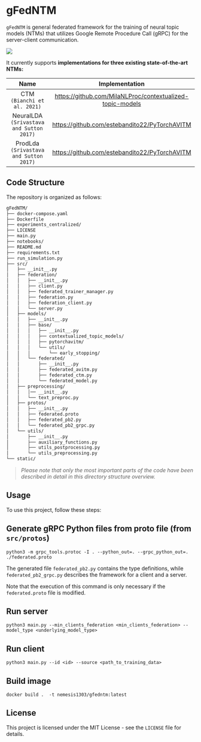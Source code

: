 # **gFedNTM**

``gFedNTM`` is general federated framework for the training of neural topic models (NTMs) that utilizes Google Remote Procedure Call
(gRPC) for the server-client communication. 


![](https://github.com/Nemesis1303/gFedNTM/static/images/federated_diag.png?raw=true)


It currently supports **implementations for three existing state-of-the-art NTMs:**

| Name | Implementation |
|:---:|:---:|
| CTM `(Bianchi et al. 2021)` | https://github.com/MilaNLProc/contextualized-topic-models |
| NeuralLDA `(Srivastava and Sutton 2017)` | https://github.com/estebandito22/PyTorchAVITM |
| ProdLda `(Srivastava and Sutton 2017)` | https://github.com/estebandito22/PyTorchAVITM |



## Code Structure

The repository is organized as follows: 

```bash
gFedNTM/
├── docker-compose.yaml
├── Dockerfile
├── experiments_centralized/
├── LICENSE
├── main.py
├── notebooks/
├── README.md
├── requirements.txt
├── run_simulation.py
├── src/
│   ├── __init__.py
│   ├── federation/
│   │   ├── __init__.py
│   │   ├── client.py
│   │   ├── federated_trainer_manager.py
│   │   ├── federation.py
│   │   ├── federation_client.py
│   │   └── server.py
│   ├── models/
│   │   ├── __init__.py
│   │   ├── base/
│   │   │   ├── __init__.py
│   │   │   ├── contextualized_topic_models/
│   │   │   ├── pytorchavitm/
│   │   │   └── utils/
│   │   │       └── early_stopping/
│   │   └── federated/
│   │       ├── __init__.py
│   │       ├── federated_avitm.py
│   │       ├── federated_ctm.py
│   │       └── federated_model.py
│   ├── preprocessing/
│   │   │── __init__.py
│   │   └── text_preproc.py
│   ├── protos/
│   │   ├── __init__.py
│   │   ├── federated.proto
│   │   ├── federated_pb2.py
│   │   └── federated_pb2_grpc.py
│   └── utils/
│       ├── __init__.py
│       ├── auxiliary_functions.py
│       ├── utils_postprocessing.py
│       └── utils_preprocessing.py
└── static/
```

> *Please note that only the most important parts of the code have been described in detail in this directory structure overview.*

## Usage

To use this project, follow these steps:

## Generate gRPC Python files from proto file (from ``src/protos``)

```
python3 -m grpc_tools.protoc -I . --python_out=. --grpc_python_out=. ./federated.proto
```

The generated file ``federated_pb2.py`` contains the type definitions, while ``federated_pb2_grpc.py`` describes the framework for a client and a server.

Note that the execution of this command is only necessary if the ``federated.proto`` file is modified.
## Run server

```
python3 main.py --min_clients_federation <min_clients_federation> --model_type <underlying_model_type> 
```

## Run client

```
python3 main.py --id <id> --source <path_to_training_data> 
```

## Build image

```
docker build .  -t nemesis1303/gfedntm:latest
```

## License

This project is licensed under the MIT License - see the `LICENSE` file for details.
